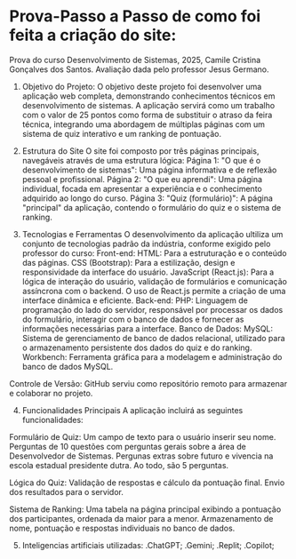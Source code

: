 # Prova-Passo a Passo de como foi feita a criação do site:
Prova do curso Desenvolvimento de Sistemas, 2025, Camile Cristina Gonçalves dos Santos.
Avaliação dada pelo professor Jesus Germano.

1. Objetivo do Projeto:
O objetivo deste projeto foi desenvolver uma aplicação web completa, demonstrando conhecimentos técnicos em desenvolvimento de sistemas. A aplicação servirá como um trabalho com o valor de 25 pontos como forma de substituir o atraso da feira técnica, integrando uma abordagem de múltiplas páginas com um sistema de quiz interativo e um ranking de pontuação.

2. Estrutura do Site
O site foi composto por três páginas principais, navegáveis através de uma estrutura lógica:
  Página 1: "O que é o desenvolvimento de sistemas": Uma página informativa e de reflexão pessoal e profissional.
  Página 2: "O que eu aprendi": Uma página individual, focada em apresentar a experiência e o conhecimento adquirido ao longo do curso.
  Página 3: "Quiz (formulário)": A página "principal" da aplicação, contendo o formulário do quiz e o sistema de ranking.

3. Tecnologias e Ferramentas
O desenvolvimento da aplicação ultiliza um conjunto de tecnologias padrão da indústria, conforme exigido pelo professor do curso:
Front-end:
  HTML: Para a estruturação e o conteúdo das páginas.
  CSS (Bootstrap): Para a estilização, design e responsividade da interface do usuário.
  JavaScript (React.js): Para a lógica de interação do usuário, validação de formulários e comunicação assíncrona com o backend. O uso de React.js permite a criação de uma interface dinâmica e eficiente.
Back-end:
  PHP: Linguagem de programação do lado do servidor, responsável por processar os dados do formulário, interagir com o banco de dados e fornecer as informações necessárias para a interface.
  Banco de Dados:
  MySQL: Sistema de gerenciamento de banco de dados relacional, utilizado para o armazenamento persistente dos dados do quiz e do ranking.
  Workbench: Ferramenta gráfica para a modelagem e administração do banco de dados MySQL.

Controle de Versão:
GitHub serviu como repositório remoto para armazenar e colaborar no projeto.

4. Funcionalidades Principais
A aplicação incluirá as seguintes funcionalidades:

Formulário de Quiz:
Um campo de texto para o usuário inserir seu nome.
Perguntas de 10 questões com perguntas gerais sobre a área de Desenvolvedor de Sistemas.
Pergunas extras sobre futuro e vivencia na escola estadual presidente dutra. Ao todo, são 5 perguntas.

Lógica do Quiz:
Validação de respostas e cálculo da pontuação final.
Envio dos resultados para o servidor.

Sistema de Ranking:
Uma tabela na página principal exibindo a pontuação dos participantes, ordenada da maior para a menor.
Armazenamento de nome, pontuação e respostas individuais no banco de dados.

5. Inteligencias artificiais utilizadas:
   .ChatGPT;
   .Gemini;
   .Replit;
   .Copilot;

